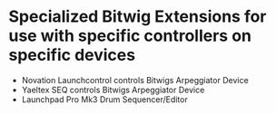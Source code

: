 # Specialized Bitwig Extensions for use with specific controllers on specific devices

* Novation Launchcontrol controls Bitwigs Arpeggiator Device
* Yaeltex SEQ controls Bitwigs Arpeggiator Device
* Launchpad Pro Mk3 Drum Sequencer/Editor